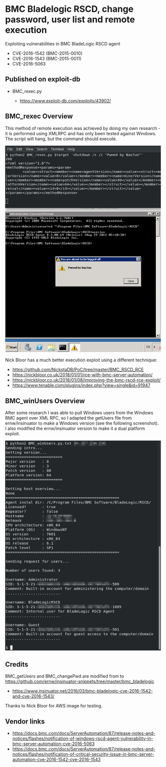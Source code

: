 # BMC Bladelogic RSCD, change password, user list and remote execution
Exploiting vulnerabilities in BMC BladeLogic RSCD agent
- CVE-2016-1542 (BMC-2015-0010)
- CVE-2016-1543 (BMC-2015-0011)
- CVE-2016-5063

## Published on exploit-db
- BMC_rexec.py

    - https://www.exploit-db.com/exploits/43902/

## BMC_rexec Overview

This method of remote execution was achieved by doing my own research - it is performed using XMLRPC and has only been tested against Windows. The script will hang, but the command should execute.

![rexec poc](images/BMC_rexec.png)

Nick Bloor has a much better execution exploit using a different technique:
- https://github.com/NickstaDB/PoC/tree/master/BMC_RSCD_RCE
- https://nickbloor.co.uk/2018/01/01/rce-with-bmc-server-automation/
- https://nickbloor.co.uk/2018/01/08/improving-the-bmc-rscd-rce-exploit/
- https://www.tenable.com/plugins/index.php?view=single&id=91947

## BMC_winUsers Overview

After some research I was able to pull Windows users from the Windows BMC agent over XML RPC, so I adapted the getUsers file from ernw/insinuator to make a Windows version (see the following screenshot). I also modified the ernw/insinuator version to make it a dual platform exploit.

![winUsers poc](images/BMC_winUsers.png)

## Credits

BMC_getUsers and BMC_changePwd are modified from to https://github.com/ernw/insinuator-snippets/tree/master/bmc_bladelogic
- https://www.insinuator.net/2016/03/bmc-bladelogic-cve-2016-1542-and-cve-2016-1543/

Thanks to Nick Bloor for AWS image for testing.

## Vendor links

- https://docs.bmc.com/docs/ServerAutomation/87/release-notes-and-notices/flashes/notification-of-windows-rscd-agent-vulnerability-in-bmc-server-automation-cve-2016-5063
- https://docs.bmc.com/docs/ServerAutomation/87/release-notes-and-notices/flashes/notification-of-critical-security-issue-in-bmc-server-automation-cve-2016-1542-cve-2016-1543

